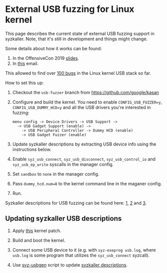 External USB fuzzing for Linux kernel
=====================================

This page describes the current state of external USB fuzzing support in syzkaller.
Note, that it's still in development and things might change.

Some details about how it works can be found:

1. In the OffensiveCon 2019 [slides](https://docs.google.com/presentation/d/1z-giB9kom17Lk21YEjmceiNUVYeI6yIaG5_gZ3vKC-M/edit?usp=sharing).
2. In [this](https://marc.info/?l=linux-usb&m=155551883403285&w=2) email.

This allowed to find over [100 bugs](/docs/linux/found_bugs_usb.md) in the Linux kernel USB stack so far.

How to set this up:

1. Checkout the `usb-fuzzer` branch from https://github.com/google/kasan

2. Configure and build the kernel. You need to enable `CONFIG_USB_FUZZER=y`, `CONFIG_USB_DUMMY_HCD=y` and all the USB drivers you're interested in fuzzing:

   ```
   menu config -> Device Drivers -> USB Support ->
     -> USB Gadget Support (enable) ->
       -> USB Peripheral Controller -> Dummy HCD (enable)
       -> USB Gadget Fuzzer (enable)
   ```

3. Update syzkaller descriptions by extracting USB device info using the instructions below.

4. Enable `syz_usb_connect`, `syz_usb_disconnect`, `syz_usb_control_io` and `syz_usb_ep_write` syscalls in the manager config.

5. Set `sandbox` to `none` in the manager config.

6. Pass `dummy_hcd.num=8` to the kernel command line in the maganer config.

7. Run.

Syzkaller descriptions for USB fuzzing can be found here: [1](/sys/linux/vusb.txt), [2](/sys/linux/init_vusb.go) and [3](/sys/linux/init_vusb_ids.go).


## Updating syzkaller USB descriptions

1. Apply [this](/tools/syz-usbgen/usb_ids.patch) kernel patch.

2. Build and boot the kernel.

3. Connect some USB device to it (e.g. with `syz-exeprog usb.log`, where `usb.log` is some program that utilizes the `syz_usb_connect` syzcall).

4. Use [syz-usbgen](/tools/syz-usbgen/usbgen.go) script to update [syzkaller descriptions](/sys/linux/init_vusb_ids.go).
